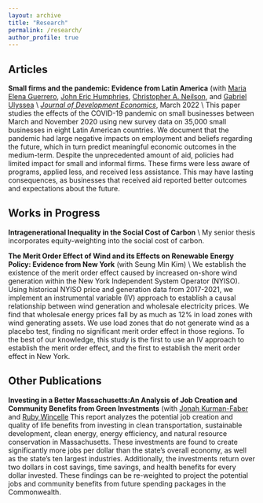 ```yaml
---
layout: archive
title: "Research"
permalink: /research/
author_profile: true
---
```


## Articles

**Small firms and the pandemic: Evidence from Latin America** (with [Maria Elena Guerrero](https://mariaelenaguer.github.io/), [John Eric Humphries](https://johnerichumphries.com/index.html), [Christopher A. Neilson](https://christopherneilson.github.io/), and [Gabriel Ulyssea](https://sites.google.com/view/gabriel-ulyssea) \\
*[Journal of Development Economics](https://doi.org/10.1016/j.jdeveco.2021.102775)*, March 2022 \\
This paper studies the effects of the COVID-19 pandemic on small businesses between March and November 2020 using new survey data on 35,000 small businesses in eight Latin American countries. We document that the pandemic had large negative impacts on employment and beliefs regarding the future, which in turn predict meaningful economic outcomes in the medium-term. Despite the unprecedented amount of aid, policies had limited impact for small and informal firms. These firms were less aware of programs, applied less, and received less assistance. This may have lasting consequences, as businesses that received aid reported better outcomes and expectations about the future.


## Works in Progress
**Intragenerational Inequality in the Social Cost of Carbon** \\
My senior thesis incorporates equity-weighting into the social cost of carbon.


**The Merit Order Effect of Wind and its Effects on Renewable Energy Policy: Evidence from New York** (with Seung Min Kim) \\
We establish the existence of the merit order effect caused by increased on-shore wind generation within the New York Independent System Operator (NYISO). Using historical NYISO price and generation data from 2017-2021, we implement an instrumental variable (IV) approach to establish a causal relationship between wind generation and wholesale electricity prices. We find that wholesale energy prices fall by as much as 12\% in load zones with wind generating assets. We use load zones that do not generate wind as a placebo test, finding no significant merit order effect in those regions. To the best of our knowledge, this study is the first to use an IV approach to establish the merit order effect, and the first to establish the merit order effect in New York. 

## Other Publications
**Investing in a Better Massachusetts:An Analysis of Job Creation and Community Benefits from Green Investments** (with [Jonah Kurman-Faber](https://www.linkedin.com/in/jonahkf/) and [Ruby Wincelle](https://www.linkedin.com/in/rubywincele/)
This report analyzes the potential job creation and quality of life benefits from investing in clean transportation, sustainable development, clean energy, energy efficiency, and natural resource conservation in Massachusetts. These investments are found to create significantly more jobs per dollar than the state’s overall economy, as well as the state’s ten largest industries. Additionally, the investments return over two dollars in cost savings, time savings, and health benefits for every dollar invested. These findings can be re-weighted to project the potential jobs and community benefits from future spending packages in the Commonwealth.
